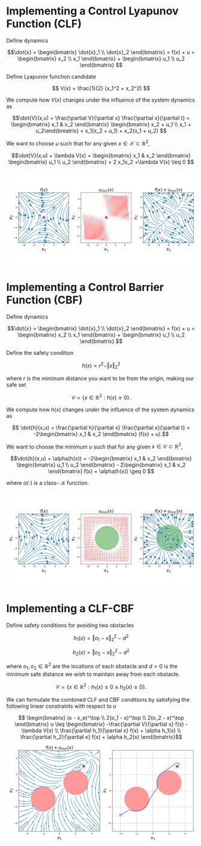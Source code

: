 # Implementing a Control Lyapunov Function (CLF)

Define dynamics

$$\dot{x} = \begin{bmatrix} \dot{x}_1 \\ \dot{x}_2 \end{bmatrix} = f(x) + u =  \begin{bmatrix} x_2 \\ x_1 \end{bmatrix} + \begin{bmatrix} u_1 \\ u_2 \end{bmatrix} $$

Define Lyapunov function candidate

$$ V(x) = \frac{1}{2} (x_1^2 + x_2^2) $$

We compute how $V(x)$ changes under the influence of the system dynamics as

$$\dot{V}(x,u) = \frac{\partial V}{\partial x} \frac{\partial x}{\partial t} = \begin{bmatrix} x_1 & x_2 \end{bmatrix} \begin{bmatrix} x_2 + u_1 \\ x_1 + u_2\end{bmatrix} = x_1(x_2 + u_1) + x_2(x_1 + u_2) $$

We want to choose $u$ such that for any given $x \in \mathcal{X} \subset \mathbb{R}^2$,

$$\dot{V}(x,u) + \lambda V(x) = \begin{bmatrix} x_1 & x_2 \end{bmatrix} \begin{bmatrix} u_1 \\ u_2 \end{bmatrix} + 2 x_1x_2 +\lambda V(x)  \leq 0 $$

![image](CLF_example.png)

# Implementing a Control Barrier Function (CBF)

Define dynamics

$$\dot{x} = \begin{bmatrix} \dot{x}_1 \\ \dot{x}_2 \end{bmatrix} = f(x) + u =  \begin{bmatrix} x_2 \\ x_1 \end{bmatrix} + \begin{bmatrix} u_1 \\ u_2 \end{bmatrix} $$

Define the safety condition

$$ h(x) = r^2 - \Vert x \Vert_2^2 $$

where $r$ is the minimum distance you want to be from the origin, making our safe set

$$ \mathcal{C} = \{x \in \mathbb{R}^2: h(x) \geq 0 \}. $$

We compute how $h(x)$ changes under the influence of the system dynamics as

$$ \dot{h}(x,u) = \frac{\partial h}{\partial x} \frac{\partial x}{\partial t} = -2\begin{bmatrix} x_1 & x_2 \end{bmatrix} (f(x) + u).$$

We want to choose the minimum $u$ such that for any given $x \in \mathcal{C} \subset \mathbb{R}^2$,

$$\dot{h}(x,u) + \alpha(h(x)) = -2\begin{bmatrix} x_1 & x_2 \end{bmatrix} \begin{bmatrix} u_1 \\ u_2 \end{bmatrix} - 2\begin{bmatrix} x_1 & x_2 \end{bmatrix} f(x) + \alpha(h(x)) \geq 0 $$

where $\alpha(\cdot)$ is a class- $\mathcal{K}$ function.


![image](CBF_example.png)

# Implementing a CLF-CBF

Define safety conditions for avoiding two obstacles  

$$h_1(x) = \Vert o_1 - x \Vert^2_2 - d^2 $$

$$h_2(x) = \Vert o_2 - x \Vert^2_2 - d^2 $$

where $o_1, o_2 \in \mathbb{R}^2$ are the locations of each obstacle and $d > 0$ is the minimum safe distance we wish to maintain away from each obstacle.

$$ \mathcal{C} = \left\{x \in \mathbb{R}^2: h_1(x) \geq 0 \wedge h_2(x) \geq 0 \right\}. $$

We can formulate the combined CLF and CBF conditions by satisfying the following linear constraints with respect to $u$

$$ \begin{bmatrix} (x - x_e)^\top \\ 2(o_1 - x)^\top \\ 2(o_2 - x)^\top  \end{bmatrix} u  \leq \begin{bmatrix} -\frac{\partial V}{\partial x} f(x) - \lambda V(x) \\ \frac{\partial h_1}{\partial x} f(x) + \alpha h_1(x) \\ \frac{\partial h_2}{\partial x} f(x) + \alpha h_2(x) \end{bmatrix}$$

![image](CLF_CBF_example.png)